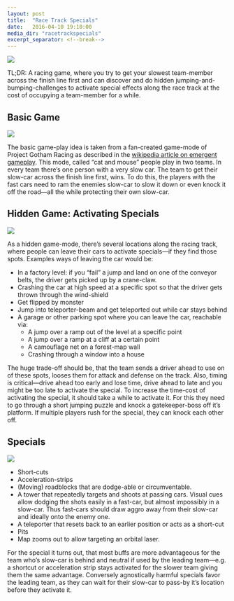 ```yaml
---
layout: post
title:  "Race Track Specials"
date:   2016-04-10 19:10:00
media_dir: "racetrackspecials"
excerpt_separator: <!--break-->
---
```


<img src="{{site.media_url}}/{{page.media_dir}}/racing_all.png" class="figure">

TL;DR: A racing game, where you try to get your slowest team-member across the finish line first and can discover and do hidden jumping-and-bumping-challenges to activate special effects along the race track at the cost of occupying a team-member for a while.

<!--break-->

## Basic Game

<img src="{{site.media_url}}/{{page.media_dir}}/racing1.png" class="figure">

The basic game-play idea is taken from a fan-created game-mode of Project Gotham Racing as described in the [wikipedia article on emergent gameplay](https://en.wikipedia.org/wiki/Emergent_gameplay#Changing_game_objectives). This mode, called “cat and mouse” people play in two teams. In every team there’s one person with a very slow car. The team to get their slow-car across the finish line first, wins. To do this, the players with the fast cars need to ram the enemies slow-car to slow it down or even knock it off the road―all the while protecting their own slow-car.

## Hidden Game: Activating Specials

<img src="{{site.media_url}}/{{page.media_dir}}/racing2.png" class="figure">

As a hidden game-mode, there’s several locations along the racing track, where people can leave their cars to activate specials―if they find those spots. Examples ways of leaving the car would be:

* In a factory level: if you “fail” a jump and land on one of the conveyor belts, the driver gets picked up by a crane-claw.
* Crashing the car at high speed at a specific spot so that the driver gets thrown through the wind-shield
* Get flipped by monster
* Jump into teleporter-beam and get teleported out while car stays behind
* A garage or other parking spot where you can leave the car, reachable via:
    * A jump over a ramp out of the level at a specific point
    * A jump over a ramp at a cliff at a certain point
    * A camouflage net on a forest-map wall
    * Crashing through a window into a house

The huge trade-off should be, that the team sends a driver ahead to use on of these spots, looses them for attack and defense on the track. Also, timing is critical―drive ahead too early and lose time, drive ahead to late and you might be too late to activate the special. To increase the time-cost of activating the special, it should take a while to activate it. For this they need to go through a short jumping puzzle and knock a gatekeeper-boss off it’s platform. If multiple players rush for the special, they can knock each other off.

## Specials

<img src="{{site.media_url}}/{{page.media_dir}}/racing3.png" class="figure">

* Short-cuts
* Acceleration-strips
* (Moving) roadblocks that are dodge-able or circumventable.
* A tower that repeatedly targets and shoots at passing cars. Visual cues allow dodging the shots easily in a fast-car, but almost impossibly in a slow-car. Thus fast-cars should draw aggro away from their slow-car and ideally onto the enemy one.
* A teleporter that resets back to an earlier position or acts as a short-cut
* Pits
* Map zooms out to allow targeting an orbital laser.


For the special it turns out, that most buffs are more advantageous for the team who’s slow-car is behind and neutral if used by the leading team―e.g. a shortcut or acceleration strip stays activated for the slower team giving them the same advantage. Conversely agnostically harmful specials favor the leading team, as they can wait for their slow-car to pass-by it’s location before they activate it.
